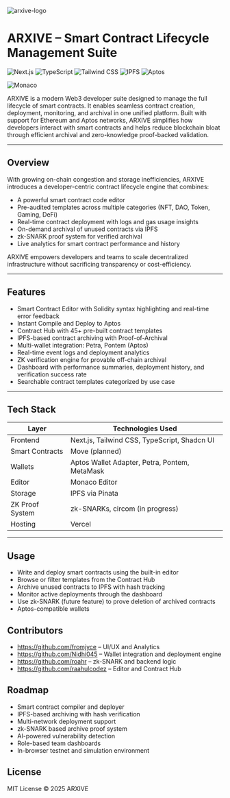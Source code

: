 ![arxive-logo](./arxive-chrome-extension/public/icons/icon16.png)
# ARXIVE – Smart Contract Lifecycle Management Suite
<div align="left">

![Next.js](https://img.shields.io/badge/Next.js-black?style=for-the-badge&logo=next.js&logoColor=white)
![TypeScript](https://img.shields.io/badge/TypeScript-007ACC?style=for-the-badge&logo=typescript&logoColor=white)
![Tailwind CSS](https://img.shields.io/badge/Tailwind_CSS-38B2AC?style=for-the-badge&logo=tailwind-css&logoColor=white)
![IPFS](https://img.shields.io/badge/IPFS-65C2CB?style=for-the-badge&logo=ipfs&logoColor=white)
![Aptos](https://img.shields.io/badge/Aptos-000000?style=for-the-badge&logo=aptos&logoColor=white)
<!-- ![Vercel](https://img.shields.io/badge/Vercel-000000?style=for-the-badge&logo=vercel&logoColor=white) -->
![Monaco](https://img.shields.io/badge/Monaco_Editor-0078D7?style=for-the-badge&logo=visual-studio-code&logoColor=white)
</div>

ARXIVE is a modern Web3 developer suite designed to manage the full lifecycle of smart contracts. It enables seamless contract creation, deployment, monitoring, and archival in one unified platform. Built with support for Ethereum and Aptos networks, ARXIVE simplifies how developers interact with smart contracts and helps reduce blockchain bloat through efficient archival and zero-knowledge proof-backed validation.

---

## Overview

With growing on-chain congestion and storage inefficiencies, ARXIVE introduces a developer-centric contract lifecycle engine that combines:

- A powerful smart contract code editor
- Pre-audited templates across multiple categories (NFT, DAO, Token, Gaming, DeFi)
- Real-time contract deployment with logs and gas usage insights
- On-demand archival of unused contracts via IPFS
- zk-SNARK proof system for verified archival
- Live analytics for smart contract performance and history

ARXIVE empowers developers and teams to scale decentralized infrastructure without sacrificing transparency or cost-efficiency.

---

## Features

- Smart Contract Editor with Solidity syntax highlighting and real-time error feedback
- Instant Compile and Deploy to Aptos
- Contract Hub with 45+ pre-built contract templates
- IPFS-based contract archiving with Proof-of-Archival
- Multi-wallet integration: Petra, Pontem (Aptos)
- Real-time event logs and deployment analytics
- ZK verification engine for provable off-chain archival 
- Dashboard with performance summaries, deployment history, and verification success rate
- Searchable contract templates categorized by use case

---

## Tech Stack

| Layer            | Technologies Used                            |
|------------------|-----------------------------------------------|
| Frontend         | Next.js, Tailwind CSS, TypeScript, Shadcn UI |
| Smart Contracts  | Move (planned)       |
| Wallets          | Aptos Wallet Adapter, Petra, Pontem, MetaMask|
| Editor           | Monaco Editor                                |
| Storage          | IPFS via Pinata                              |
| ZK Proof System  | zk-SNARKs, circom (in progress)              |
| Hosting          | Vercel                                        |

---


## Usage

- Write and deploy smart contracts using the built-in editor  
- Browse or filter templates from the Contract Hub  
- Archive unused contracts to IPFS with hash tracking  
- Monitor active deployments through the dashboard  
- Use zk-SNARK (future feature) to prove deletion of archived contracts  
- Aptos-compatible wallets  

## Contributors

- https://github.com/fromjyce – UI/UX and Analytics  
- https://github.com/Nidhi045 – Wallet integration and deployment engine  
- https://github.com/roahr – zk-SNARK and backend logic  
- https://github.com/raahulcodez – Editor and Contract Hub  

## Roadmap

- Smart contract compiler and deployer  
- IPFS-based archiving with hash verification  
- Multi-network deployment support  
- zk-SNARK based archive proof system  
- AI-powered vulnerability detection  
- Role-based team dashboards  
- In-browser testnet and simulation environment  

## License

MIT License © 2025 ARXIVE

